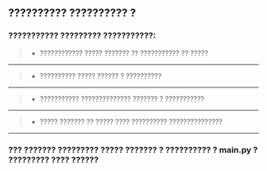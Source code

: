 ## ?????????? ?????????? ? 

### ??????????? ????????? ???????????: 

>- ???????????? ????? ??????? ?? ??????????? ?? ?????
***
>- ?????????? ????? ?????? ? ??????????  
***
>- ??????????? ?????????????? ??????? ? ???????????
***
>- ????? ??????? ?? ????? ???? ?????????? ???????????????
***

### ??? ??????? ????????? ????? ??????? ? ?????????? ? main.py ? ????????? ???? ??????